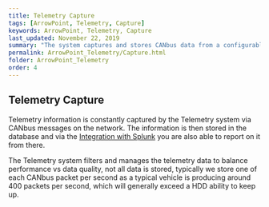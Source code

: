 ```yaml
---
title: Telemetry Capture
tags: [ArrowPoint, Telemetry, Capture]
keywords: ArrowPoint, Telemetry, Capture
last_updated: November 22, 2019
summary: "The system captures and stores CANbus data from a configurable range of devices in the car."
permalink: ArrowPoint_Telemetry/Capture.html
folder: ArrowPoint_Telemetry
order: 4
---
```


## Telemetry Capture

Telemetry information is constantly captured by the Telemetry system via CANbus messages on the network.  The information is then stored in the database and via the [Integration with Splunk](Splunk.md) you are also able to report on it from there.

The Telemetry system filters and manages the telemetry data to balance performance vs data quality, not all data is stored, typically we store one of each CANbus packet per second as a typical vehicle is producing around 400 packets per second, which will generally exceed a HDD ability to keep up.

